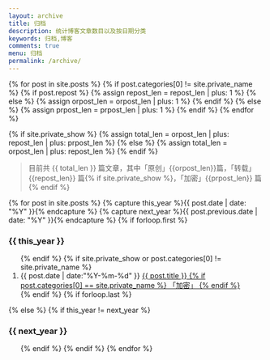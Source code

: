 ```yaml
---
layout: archive
title: 归档
description: 统计博客文章数目以及按日期分类
keywords: 归档,博客
comments: true
menu: 归档
permalink: /archive/
---
```


{% for post in site.posts %}
    {% if post.categories[0] != site.private_name %}
        {% if post.repost %}
            {% assign repost_len = repost_len | plus: 1 %}
        {% else %}
            {% assign orpost_len = orpost_len | plus: 1 %}
        {% endif %}
    {% else %}
        {% assign prpost_len = prpost_len | plus: 1 %}
    {% endif %}
{% endfor %}

{% if site.private_show %}
    {% assign total_len = orpost_len | plus: repost_len | plus: prpost_len %}
{% else %}
    {% assign total_len = orpost_len | plus: repost_len %}
{% endif %}

> 目前共 {{ total_len }} 篇文章，其中「原创」{{orpost_len}}篇，「转载」{{repost_len}} 篇{% if site.private_show %}，「加密」{{prpost_len}} 篇 {% endif %}

<section class="container posts-content">
{% for post in site.posts  %}
    {% capture this_year %}{{ post.date | date: "%Y" }}{% endcapture %}
    {% capture next_year %}{{ post.previous.date | date: "%Y" }}{% endcapture %}
    {% if forloop.first %}
        <a id="year-{{ this_year }}"><h3>{{ this_year }}</h3></a>
    <ol>
    {% endif %}
    {% if site.private_show  or post.categories[0] != site.private_name %}
    <li class="posts-list-item">
				<span class="posts-list-meta">{{ post.date | date:"%Y-%m-%d" }}</span>
				<a class="posts-list-name" href="{{ post.url }}">{{ post.title }}
                {% if post.categories[0] == site.private_name %} 
                    「加密」 
                {% endif %} 
                </a>
    </li>
    {% endif %}
    {% if forloop.last %}
    </ol>
    {% else %}
        {% if this_year != next_year %}
        </ol>
        <a id="year-{{ next_year }}"><h3>{{ next_year }}</h3></a>
        <ol>
        {% endif %}
    {% endif %}
{% endfor %}
</section>

